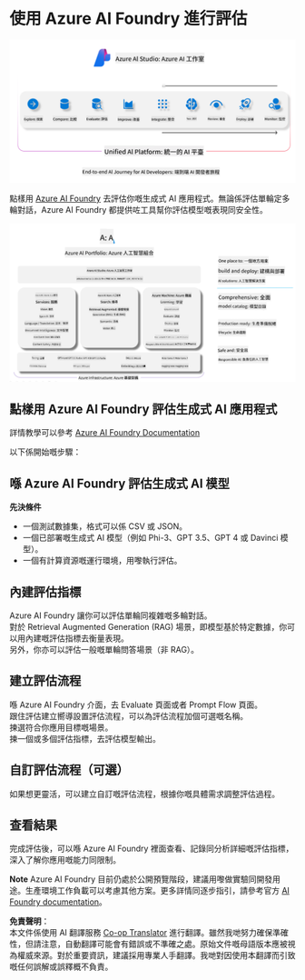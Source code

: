 <!--
CO_OP_TRANSLATOR_METADATA:
{
  "original_hash": "7b4235159486df4000e16b7b46ddfec3",
  "translation_date": "2025-05-08T06:04:48+00:00",
  "source_file": "md/01.Introduction/05/AIFoundry.md",
  "language_code": "hk"
}
-->
# **使用 Azure AI Foundry 進行評估**

![aistudo](../../../../../translated_images/AIFoundry.9e0b513e999a1c5aa227e4c7028b5ff9a6cb712e6613c696705445ee4ca8f35d.hk.png)

點樣用 [Azure AI Foundry](https://ai.azure.com?WT.mc_id=aiml-138114-kinfeylo) 去評估你嘅生成式 AI 應用程式。無論係評估單輪定多輪對話，Azure AI Foundry 都提供咗工具幫你評估模型嘅表現同安全性。

![aistudo](../../../../../translated_images/AIPortfolio.69da59a8e1eaa70f2bab1836c11a69fc97e59f1b1b4154ce5e58bc589d278047.hk.png)

## 點樣用 Azure AI Foundry 評估生成式 AI 應用程式  
詳情教學可以參考 [Azure AI Foundry Documentation](https://learn.microsoft.com/azure/ai-studio/how-to/evaluate-generative-ai-app?WT.mc_id=aiml-138114-kinfeylo)

以下係開始嘅步驟：

## 喺 Azure AI Foundry 評估生成式 AI 模型

**先決條件**

- 一個測試數據集，格式可以係 CSV 或 JSON。
- 一個已部署嘅生成式 AI 模型（例如 Phi-3、GPT 3.5、GPT 4 或 Davinci 模型）。
- 一個有計算資源嘅運行環境，用嚟執行評估。

## 內建評估指標

Azure AI Foundry 讓你可以評估單輪同複雜嘅多輪對話。  
對於 Retrieval Augmented Generation (RAG) 場景，即模型基於特定數據，你可以用內建嘅評估指標去衡量表現。  
另外，你亦可以評估一般嘅單輪問答場景（非 RAG）。

## 建立評估流程

喺 Azure AI Foundry 介面，去 Evaluate 頁面或者 Prompt Flow 頁面。  
跟住評估建立嚮導設置評估流程，可以為評估流程加個可選嘅名稱。  
揀選符合你應用目標嘅場景。  
揀一個或多個評估指標，去評估模型輸出。

## 自訂評估流程（可選）

如果想更靈活，可以建立自訂嘅評估流程，根據你嘅具體需求調整評估過程。

## 查看結果

完成評估後，可以喺 Azure AI Foundry 裡面查看、記錄同分析詳細嘅評估指標，深入了解你應用嘅能力同限制。

**Note** Azure AI Foundry 目前仍處於公開預覽階段，建議用嚟做實驗同開發用途。生產環境工作負載可以考慮其他方案。更多詳情同逐步指引，請參考官方 [AI Foundry documentation](https://learn.microsoft.com/azure/ai-studio/?WT.mc_id=aiml-138114-kinfeylo)。

**免責聲明**：  
本文件係使用 AI 翻譯服務 [Co-op Translator](https://github.com/Azure/co-op-translator) 進行翻譯。雖然我哋努力確保準確性，但請注意，自動翻譯可能會有錯誤或不準確之處。原始文件嘅母語版本應被視為權威來源。對於重要資訊，建議採用專業人手翻譯。我哋對因使用本翻譯而引致嘅任何誤解或誤釋概不負責。